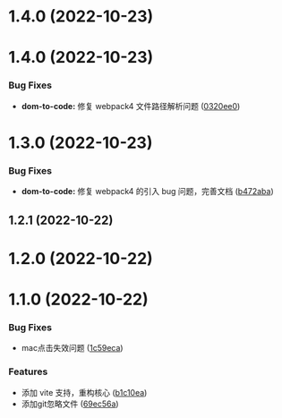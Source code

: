 # 1.4.0 (2022-10-23)



# 1.4.0 (2022-10-23)


### Bug Fixes

* **dom-to-code:** 修复 webpack4  文件路径解析问题 ([0320ee0](https://github.com/better-tcy/dom-to-code/commit/0320ee0f2f25576ebfe525fab805fe5ba0a629d3))



# 1.3.0 (2022-10-23)


### Bug Fixes

* **dom-to-code:** 修复 webpack4 的引入 bug 问题，完善文档 ([b472aba](https://github.com/better-tcy/dom-to-code/commit/b472aba902b64ba6f747e48ecdcd8fccd9c28c94))



## 1.2.1 (2022-10-22)



# 1.2.0 (2022-10-22)



# 1.1.0 (2022-10-22)


### Bug Fixes

* mac点击失效问题 ([1c59eca](https://github.com/better-tcy/dom-to-code/commit/1c59ecac815702ea347305c29d27fbb3f66ccdd9))


### Features

* 添加 vite 支持，重构核心 ([b1c10ea](https://github.com/better-tcy/dom-to-code/commit/b1c10ea1879db4369e9283147a86e3e4bebe9cb9))
* 添加git忽略文件 ([69ec56a](https://github.com/better-tcy/dom-to-code/commit/69ec56a8598e72b371cbea603281166066c8c316))



